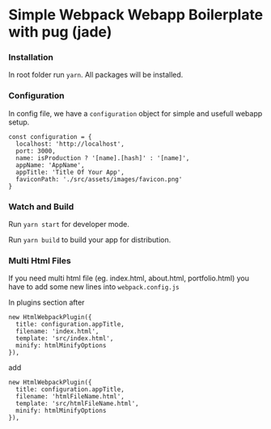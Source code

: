 # Simple Webpack Webapp Boilerplate with pug (jade)


### Installation

In root folder run `yarn`. All packages will be installed.

### Configuration

In config file, we have a `configuration` object for simple and usefull webapp setup.

```
const configuration = {
  localhost: 'http://localhost',
  port: 3000,
  name: isProduction ? '[name].[hash]' : '[name]',
  appName: 'AppName',
  appTitle: 'Title Of Your App',
  faviconPath: './src/assets/images/favicon.png'
}
```

### Watch and Build

Run `yarn start` for developer mode.

Run `yarn build` to build your app for distribution.

### Multi Html Files

If you need multi html file (eg. index.html, about.html, portfolio.html) you have to add some new lines into `webpack.config.js`

In plugins section after
```
new HtmlWebpackPlugin({
  title: configuration.appTitle,
  filename: 'index.html',
  template: 'src/index.html',
  minify: htmlMinifyOptions
}),
```
add

```
new HtmlWebpackPlugin({
  title: configuration.appTitle,
  filename: 'htmlFileName.html',
  template: 'src/htmlFileName.html',
  minify: htmlMinifyOptions
}),
```
